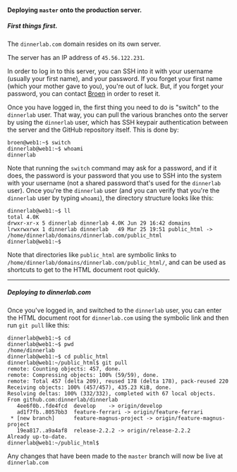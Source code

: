 #### Deploying `master` onto the production server.

##### First things first.
The `dinnerlab.com` domain resides on its own server.

The server has an IP address of `45.56.122.231`.

In order to log in to this server, you can SSH into it with your username (usually your first name), and your password. If you forget your first name (which your mother gave to you), you're out of luck. But, if you forget your password, you can contact <a href="mailto:bwestberg@dinnerlab.com" target="_self">Broen</a> in order to reset it.

Once you have logged in, the first thing you need to do is "switch" to the `dinnerlab` user. That way, you can pull the various branches onto the server by using the `dinnerlab` user, which has SSH keypair authentication between the server and the GitHub repository itself. This is done by:
```
broen@web1:~$ switch
dinnerlab@web1:~$ whoami
dinnerlab
```
Note that running the `switch` command may ask for a password, and if it does, the password is your password that you use to SSH into the system with your username (not a shared password that's used for the `dinnerlab` user). Once you're the `dinnerlab` user (and you can verify that you're the `dinnerlab` user by typing `whoami`), the directory structure looks like this:
```
dinnerlab@web1:~$ ll
total 4.0K
drwxr-xr-x 5 dinnerlab dinnerlab 4.0K Jun 29 16:42 domains
lrwxrwxrwx 1 dinnerlab dinnerlab   49 Mar 25 19:51 public_html -> /home/dinnerlab/domains/dinnerlab.com/public_html
dinnerlab@web1:~$
```
Note that directories like `public_html` are symbolic links to `/home/dinnerlab/domains/dinnerlab.com/public_html/`, and can be used as shortcuts to get to the HTML document root quickly.

---

##### Deploying to dinnerlab.com
Once you've logged in, and switched to the `dinnerlab` user, you can enter the HTML document root for `dinnerlab.com` using the symbolic link and then run `git pull` like this:
```
dinnerlab@web1:~$ cd
dinnerlab@web1:~$ pwd
/home/dinnerlab
dinnerlab@web1:~$ cd public_html
dinnerlab@web1:~/public_html$ git pull
remote: Counting objects: 457, done.
remote: Compressing objects: 100% (59/59), done.
remote: Total 457 (delta 209), reused 178 (delta 178), pack-reused 220
Receiving objects: 100% (457/457), 435.23 KiB, done.
Resolving deltas: 100% (332/332), completed with 67 local objects.
From github.com:dinnerlab/dinnerlab
   4ee6f0b..fde4fcd  develop    -> origin/develop
   ad1f7fb..8057bb3  feature-ferrari -> origin/feature-ferrari
 * [new branch]      feature-magnus-project -> origin/feature-magnus-project
   19ea817..a9a4af8  release-2.2.2 -> origin/release-2.2.2
Already up-to-date.
dinnerlab@web1:~/public_html$
```

Any changes that have been made to the `master` branch will now be live at `dinnerlab.com`
